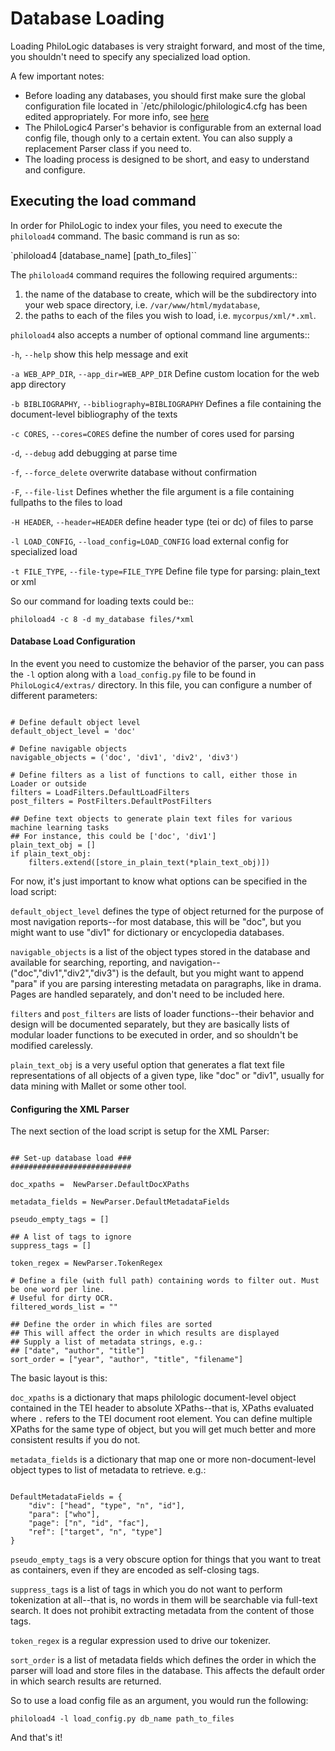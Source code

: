 Database Loading
================

Loading PhiloLogic databases is very straight forward, and most of the time, you shouldn't need to specify any specialized load option. 

A few important notes:
* Before loading any databases, you should first make sure the global configuration file located in `/etc/philologic/philologic4.cfg has been edited appropriately. For more info, see [here](../installation.md)
* The PhiloLogic4 Parser's behavior is configurable from an external load config file, though only to a certain extent. You can also supply a replacement Parser class if you need to.
* The loading process is designed to be short, and easy to understand and configure.

## Executing the load command ##

In order for PhiloLogic to index your files, you need to execute the `philoload4` command. The basic command is run as so:

`philoload4 [database_name] [path_to_files]``

The `philoload4` command requires the following required arguments::

1.  the name of the database to create, which will be the subdirectory
    into your web space directory, i.e. ``/var/www/html/mydatabase``,
2.  the paths to each of the files you wish to load,
    i.e. ``mycorpus/xml/*.xml``.

`philoload4` also accepts a number of optional command line arguments::

  `-h`, `--help`        show this help message and exit
  
  `-a WEB_APP_DIR`, `--app_dir=WEB_APP_DIR`     Define custom location for the web app directory
                        
  `-b BIBLIOGRAPHY`, `--bibliography=BIBLIOGRAPHY`      Defines a file containing the document-level bibliography of the texts
                        
  `-c CORES`, `--cores=CORES`       define the number of cores used for parsing
                        
  `-d`, `--debug`           add debugging at parse time
  
  `-f`, `--force_delete`    overwrite database without confirmation
  
  `-F`, `--file-list`       Defines whether the file argument is a file containing fullpaths to the files to load
                        
  `-H HEADER`, `--header=HEADER`        define header type (tei or dc) of files to parse
                        
  `-l LOAD_CONFIG`, `--load_config=LOAD_CONFIG`     load external config for specialized load
                        
  `-t FILE_TYPE`, `--file-type=FILE_TYPE`       Define file type for parsing: plain_text or xml

So our command for loading texts could be::

`philoload4 -c 8 -d my_database files/*xml`


#### Database Load Configuration ####

In the event you need to customize the behavior of the parser, you can pass the `-l` option along with a `load_config.py` file to be found in `PhiloLogic4/extras/` directory. In this file, you can configure a number of different parameters:

<pre><code>
# Define default object level
default_object_level = 'doc'

# Define navigable objects
navigable_objects = ('doc', 'div1', 'div2', 'div3')

# Define filters as a list of functions to call, either those in Loader or outside
filters = LoadFilters.DefaultLoadFilters
post_filters = PostFilters.DefaultPostFilters

## Define text objects to generate plain text files for various machine learning tasks
## For instance, this could be ['doc', 'div1']
plain_text_obj = []
if plain_text_obj:
    filters.extend([store_in_plain_text(*plain_text_obj)])
</code></pre>

For now, it's just important to know what options can be specified in the load script:

`default_object_level` defines the type of object returned for the purpose of most navigation reports--for most database, this will be "doc", but you might want to use "div1" for dictionary or encyclopedia databases.

`navigable_objects` is a list of the object types stored in the database and available for searching, reporting, and navigation--("doc","div1","div2","div3") is the default, but you might want to append "para" if you are parsing interesting metadata on paragraphs, like in drama.  Pages are handled separately, and don't need to be included here.

`filters` and `post_filters` are lists of loader functions--their behavior and design will be documented separately, but they are basically lists of modular loader functions to be executed in order, and so shouldn't be modified carelessly.

`plain_text_obj` is a very useful option that generates a flat text file representations of all objects of a given type, like "doc" or "div1", usually for data mining with Mallet or some other tool.

#### Configuring the XML Parser ####
The next section of the load script is setup for the XML Parser:

<pre><code>
## Set-up database load ###
###########################

doc_xpaths =  NewParser.DefaultDocXPaths

metadata_fields = NewParser.DefaultMetadataFields

pseudo_empty_tags = []

## A list of tags to ignore
suppress_tags = []

token_regex = NewParser.TokenRegex

# Define a file (with full path) containing words to filter out. Must be one word per line.
# Useful for dirty OCR.
filtered_words_list = ""

## Define the order in which files are sorted
## This will affect the order in which results are displayed
## Supply a list of metadata strings, e.g.:
## ["date", "author", "title"]
sort_order = ["year", "author", "title", "filename"]
</code></pre>

The basic layout is this:

`doc_xpaths` is a dictionary that maps philologic document-level object contained in the TEI header to absolute XPaths--that is, XPaths evaluated where `.` refers to the TEI document root element.  You can define multiple XPaths for the same type of object, but you will get much better and more consistent results if you do not.

`metadata_fields` is a dictionary that map one or more non-document-level object types to list of metadata to retrieve. e.g.:
<pre><code>
DefaultMetadataFields = {
    "div": ["head", "type", "n", "id"],
    "para": ["who"],
    "page": ["n", "id", "fac"],
    "ref": ["target", "n", "type"]
}
</code></pre>
`pseudo_empty_tags` is a very obscure option for things that you want to treat as containers, even if they are encoded as self-closing tags.  

`suppress_tags` is a list of tags in which you do not want to perform tokenization at all--that is, no words in them will be searchable via full-text search.  It does not prohibit extracting metadata from the content of those tags.

`token_regex` is a regular expression used to drive our tokenizer. 

`sort_order` is a list of metadata fields which defines the order in which the parser will load and store files in the database. This affects the default order in which search results are returned.

So to use a load config file as an argument, you would run the following:

`philoload4 -l load_config.py db_name path_to_files`

And that's it!


